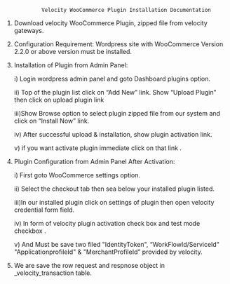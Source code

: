 
                Velocity WooCommerce Plugin Installation Documentation



1)	Download velocity WooCommerce Plugin, zipped file from velocity gateways.

2)	Configuration Requirement: Wordpress site with WooCommerce Version 2.2.0 or above version must be installed. 


3)  Installation of Plugin from Admin Panel:

    i)	Login wordpress admin panel and goto Dashboard plugins option.

    ii)	Top of the plugin list click on “Add New” link. Show “Upload Plugin” then click on upload plugin link

    iii)Show Browse option to select plugin zipped file from our system and click on “Install Now” link.

    iv)	After successful upload & installation, show plugin activation link.

    v)	if you want activate plugin immediate click on that link .


4)  Plugin Configuration from Admin Panel After Activation:

    i)	First goto WooCommerce settings option.

    ii)	Select the checkout tab then sea below your installed plugin listed.

    iii)In our installed plugin click on settings of plugin then open velocity
            credential form field.

    iv)	In form of velocity plugin activation check box and test mode checkbox .

    v)	And Must be save two filed "IdentityToken", “WorkFlowId/ServiceId" "ApplicationprofileId" & "MerchantProfileId”  provided by velocity. 

5) We are save the row request and respnose object in <prefix>_velocity_transaction table.